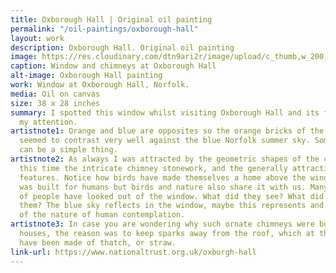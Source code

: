 ```yaml
---
title: Oxborough Hall | Original oil painting
permalink: "/oil-paintings/oxborough-hall"
layout: work
description: Oxborough Hall. Original oil painting
image: https://res.cloudinary.com/dtn9ari2r/image/upload/c_thumb,w_200,g_face/v1533736871/oils/oxbor02.jpg
caption: Window and chimneys at Oxborough Hall
alt-image: Oxborough Hall painting
work: Window at Oxborough Hall, Norfolk.
media: Oil on canvas
size: 38 x 28 inches
summary: I spotted this window whilst visiting Oxborough Hall and its form caught
  my attention.
artistnote1: Orange and blue are opposites so the orange bricks of the ornate chimneys
  seemed to contrast very well against the blue Norfolk summer sky. Sometimes beauty
  can be a simple thing.
artistnote2: As always I was attracted by the geometric shapes of the composition;
  this time the intricate chimney stonework, and the generally attractive architectural
  features. Notice how birds have made themselves a home above the window. The house
  was built for humans but birds and nature also share it with us. Many generations
  of people have looked out of the window. What did they see? What did it mean to
  them? The blue sky reflects in the window, maybe this represents and reminds us
  of the nature of human contemplation.
artistnote3: In case you are wondering why such ornate chimneys were built on these
  houses, the reason was to keep sparks away from the roof, which at the time would
  have been made of thatch, or straw.
link-url: https://www.nationaltrust.org.uk/oxburgh-hall
---
```


